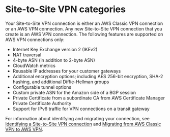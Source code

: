 # Site\-to\-Site VPN categories<a name="vpn-categories"></a>

Your Site\-to\-Site VPN connection is either an AWS Classic VPN connection or an AWS VPN connection\. Any new Site\-to\-Site VPN connection that you create is an AWS VPN connection\. The following features are supported on AWS VPN connections only:
+ Internet Key Exchange version 2 \(IKEv2\)
+ NAT traversal
+ 4\-byte ASN \(in addition to 2\-byte ASN\)
+ CloudWatch metrics
+ Reusable IP addresses for your customer gateways
+ Additional encryption options; including AES 256\-bit encryption, SHA\-2 hashing, and additional Diffie\-Hellman groups
+ Configurable tunnel options
+ Custom private ASN for the Amazon side of a BGP session
+ Private Certificate from a subordinate CA from AWS Certificate Manager Private Certificate Authority
+ Support for IPv6 traffic for VPN connections on a transit gateway

For information about identifying and migrating your connection, see [Identifying a Site\-to\-Site VPN connection](identify-vpn.md) and [Migrating from AWS Classic VPN to AWS VPN](aws-vpn-migrate.md)\.